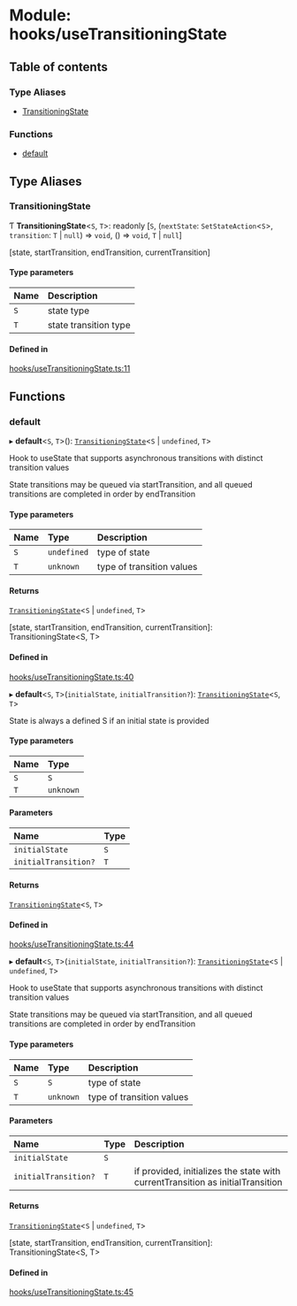 # Module: hooks/useTransitioningState

## Table of contents

### Type Aliases

- [TransitioningState](../wiki/hooks.useTransitioningState#transitioningstate)

### Functions

- [default](../wiki/hooks.useTransitioningState#default)

## Type Aliases

### TransitioningState

Ƭ **TransitioningState**<`S`, `T`\>: readonly [`S`, (`nextState`: `SetStateAction`<`S`\>, `transition`: `T` \| ``null``) => `void`, () => `void`, `T` \| ``null``]

[state, startTransition, endTransition, currentTransition]

#### Type parameters

| Name | Description |
| :------ | :------ |
| `S` | state type |
| `T` | state transition type |

#### Defined in

[hooks/useTransitioningState.ts:11](https://github.com/tristanjohnson849/react-controlled-animations/blob/5858e1a/src/hooks/useTransitioningState.ts#L11)

## Functions

### default

▸ **default**<`S`, `T`\>(): [`TransitioningState`](../wiki/hooks.useTransitioningState#transitioningstate)<`S` \| `undefined`, `T`\>

Hook to useState that supports asynchronous transitions with distinct transition values

State transitions may be queued via startTransition, and all queued transitions are completed in order by endTransition

#### Type parameters

| Name | Type | Description |
| :------ | :------ | :------ |
| `S` | `undefined` | type of state |
| `T` | `unknown` | type of transition values |

#### Returns

[`TransitioningState`](../wiki/hooks.useTransitioningState#transitioningstate)<`S` \| `undefined`, `T`\>

[state, startTransition, endTransition, currentTransition]: TransitioningState<S, T>

#### Defined in

[hooks/useTransitioningState.ts:40](https://github.com/tristanjohnson849/react-controlled-animations/blob/5858e1a/src/hooks/useTransitioningState.ts#L40)

▸ **default**<`S`, `T`\>(`initialState`, `initialTransition?`): [`TransitioningState`](../wiki/hooks.useTransitioningState#transitioningstate)<`S`, `T`\>

State is always a defined S if an initial state is provided

#### Type parameters

| Name | Type |
| :------ | :------ |
| `S` | `S` |
| `T` | `unknown` |

#### Parameters

| Name | Type |
| :------ | :------ |
| `initialState` | `S` |
| `initialTransition?` | `T` |

#### Returns

[`TransitioningState`](../wiki/hooks.useTransitioningState#transitioningstate)<`S`, `T`\>

#### Defined in

[hooks/useTransitioningState.ts:44](https://github.com/tristanjohnson849/react-controlled-animations/blob/5858e1a/src/hooks/useTransitioningState.ts#L44)

▸ **default**<`S`, `T`\>(`initialState`, `initialTransition?`): [`TransitioningState`](../wiki/hooks.useTransitioningState#transitioningstate)<`S` \| `undefined`, `T`\>

Hook to useState that supports asynchronous transitions with distinct transition values

State transitions may be queued via startTransition, and all queued transitions are completed in order by endTransition

#### Type parameters

| Name | Type | Description |
| :------ | :------ | :------ |
| `S` | `S` | type of state |
| `T` | `unknown` | type of transition values |

#### Parameters

| Name | Type | Description |
| :------ | :------ | :------ |
| `initialState` | `S` |  |
| `initialTransition?` | `T` | if provided, initializes the state with currentTransition as initialTransition |

#### Returns

[`TransitioningState`](../wiki/hooks.useTransitioningState#transitioningstate)<`S` \| `undefined`, `T`\>

[state, startTransition, endTransition, currentTransition]: TransitioningState<S, T>

#### Defined in

[hooks/useTransitioningState.ts:45](https://github.com/tristanjohnson849/react-controlled-animations/blob/5858e1a/src/hooks/useTransitioningState.ts#L45)
